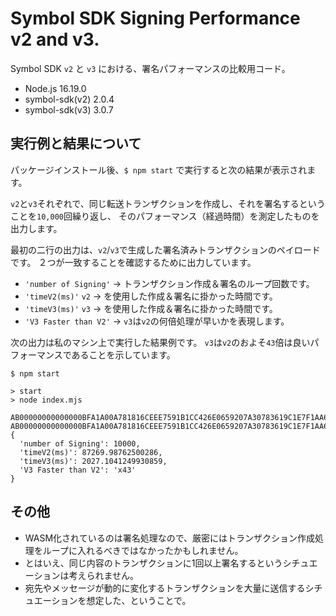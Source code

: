 # Symbol SDK Signing Performance v2 and v3.

Symbol SDK `v2` と `v3` における、署名パフォーマンスの比較用コード。

- Node.js 16.19.0
- symbol-sdk(v2) 2.0.4
- symbol-sdk(v3) 3.0.7


## 実行例と結果について

パッケージインストール後、`$ npm start` で実行すると次の結果が表示されます。

`v2`と`v3`それぞれで、同じ転送トランザクションを作成し、それを署名するということを`10,000`回繰り返し、
そのパフォーマンス（経過時間）を測定したものを出力します。

最初の二行の出力は、`v2`/`v3`で生成した署名済みトランザクションのペイロードです。
２つが一致することを確認するために出力しています。

- `'number of Signing'` -> トランザクション作成＆署名のループ回数です。
- `'timeV2(ms)'` `v2` -> を使用した作成＆署名に掛かった時間です。
- `'timeV3(ms)'` `v3` -> を使用した作成＆署名に掛かった時間です。
- `'V3 Faster than V2'` -> `v3`は`v2`の何倍処理が早いかを表現します。


次の出力は私のマシン上で実行した結果例です。
`v3`は`v2`のおよそ`43`倍は良いパフォーマンスであることを示しています。


```shell
$ npm start

> start
> node index.mjs

AB00000000000000BFA1A00A781816CEEE7591B1CC426E0659207A30783619C1E7F1AA6E092C3BFC656B56D01807DC7DC2EE6BD43E9EB07EA1F14C118E7B48EF5FD95830E80B1E0D5A2190E23EDE16ADA9C0DF52E292C10BBC2277CD4B48BC25FC1BDFC68620FFD9000000000198544140420F0000000000485314A10400000098223AF34A98119217DC2427C6DE7F577A33D8242A2F54C30B0000000000000000476F6F64206C75636B21
AB00000000000000BFA1A00A781816CEEE7591B1CC426E0659207A30783619C1E7F1AA6E092C3BFC656B56D01807DC7DC2EE6BD43E9EB07EA1F14C118E7B48EF5FD95830E80B1E0D5A2190E23EDE16ADA9C0DF52E292C10BBC2277CD4B48BC25FC1BDFC68620FFD9000000000198544140420F0000000000485314A10400000098223AF34A98119217DC2427C6DE7F577A33D8242A2F54C30B0000000000000000476F6F64206C75636B21
{
  'number of Signing': 10000,
  'timeV2(ms)': 87269.98762500286,
  'timeV3(ms)': 2027.1041249930859,
  'V3 Faster than V2': 'x43'
}
```

## その他

- WASM化されているのは署名処理なので、厳密にはトランザクション作成処理をループに入れるべきではなかったかもしれません。
- とはいえ、同じ内容のトランザクションに1回以上署名するというシチュエーションは考えられません。
- 宛先やメッセージが動的に変化するトランザクションを大量に送信するシチュエーションを想定した、ということで。

